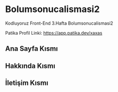 # Bolumsonucalismasi2

Kodluyoruz Front-End 3.Hafta Bolumsonucalismasi2

Patika Profil Linki: https://app.patika.dev/xaxas

## Ana Sayfa Kısmı



## Hakkında Kısmı


## İletişim Kısmı
